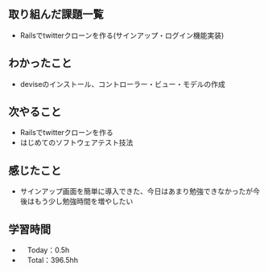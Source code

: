 ## 取り組んだ課題一覧
- Railsでtwitterクローンを作る(サインアップ・ログイン機能実装)
 
## わかったこと 
- deviseのインストール、コントローラー・ビュー・モデルの作成
 
## 次やること
- Railsでtwitterクローンを作る
- はじめてのソフトウェアテスト技法

## 感じたこと
- サインアップ画面を簡単に導入できた、今日はあまり勉強できなかったが今後はもう少し勉強時間を増やしたい
  
## 学習時間
- 　Today：0.5h
- 　Total：396.5hh